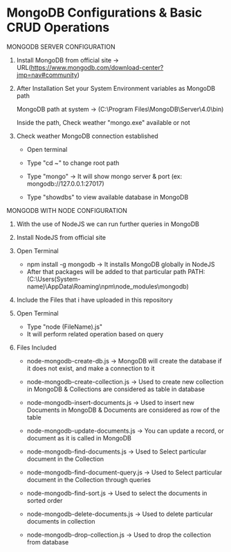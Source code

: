 # MongoDB Configurations & Basic CRUD Operations 



MONGODB SERVER CONFIGURATION

1. Install MongoDB from official site 
-> URL(https://www.mongodb.com/download-center?jmp=nav#community)



2. After Installation Set your System Environment variables as MongoDB path
   
   MongoDB path at system -> (C:\Program Files\MongoDB\Server\4.0\bin)
   

   Inside the path, Check weather "mongo.exe" available or not
   
3. Check weather MongoDB connection established
   
   * Open terminal
   
   * Type "cd ~" to change root path
   
   * Type "mongo" -> It will show mongo server & port (ex: mongodb://127.0.0.1:27017)
   * Type "showdbs" to view available database in MongoDB




MONGODB WITH NODE CONFIGURATION

1. With the use of NodeJS we can run further queries in MongoDB

2. Install NodeJS from official site

3. Open Terminal
   * npm install -g mongodb -> It installs MongoDB globally in NodeJS
   * After that packages will be added to that particular path
     PATH: (C:\Users\(System-name)\AppData\Roaming\npm\node_modules\mongodb)
   
4. Include the Files that i have uploaded in this repository 

5. Open Terminal
   * Type "node (FileName).js"
   * It will perform related operation based on query 

6. Files Included
   * node-mongodb-create-db.js ->
     MongoDB will create the database if it does not exist, and make a connection to it

   * node-mongodb-create-collection.js ->
     Used to create new collection in MongoDB & Collections are considered as table in database

   * node-mongodb-insert-documents.js ->
     Used to insert new Documents in MongoDB & Documents are considered as row of the table

   * node-mongodb-update-documents.js ->
     You can update a record, or document as it is called in MongoDB

   * node-mongodb-find-documents.js ->
     Used to Select particular document in the Collection

   * node-mongodb-find-document-query.js ->
     Used to Select particular document in the Collection through queries

   * node-mongodb-find-sort.js ->
     Used to select the documents in sorted order

   * node-mongodb-delete-documents.js ->
     Used to delete particular documents in collection

   * node-mongodb-drop-collection.js ->
     Used to drop the collection from database

